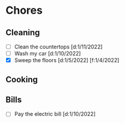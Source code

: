 # Chores

## Cleaning

- [ ] Clean the countertops [d:1/11/2022]
- [ ] Wash my car [d:1/10/2022]
- [x] Sweep the floors [d:1/5/2022] [f:1/4/2022]

## Cooking

## Bills

- [ ] Pay the electric bill [d:1/10/2022]
